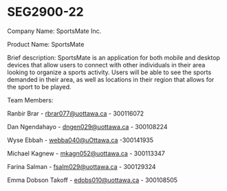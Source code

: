 # SEG2900-22
Company Name: SportsMate Inc.

Product Name: SportsMate

Brief description: SportsMate is an application for both mobile and desktop devices that allow users to connect with other individuals in their area looking to organize a sports activity. Users will be able to see the sports demanded in their area, as well as locations in their region that allows for the sport to be played.

Team Members:

Ranbir Brar - rbrar077@uottawa.ca - 300116072

Dan Ngendahayo - dngen029@uottawa.ca - 300108224

Wyse Ebbah - webba040@uOttawa.ca -300141935

Michael Kagnew - mkagn052@uottawa.ca - 300113347

Farina Salman - fsalm029@uottawa.ca - 300129324

Emma Dobson Takoff - edobs010@uottawa.ca - 300108505

